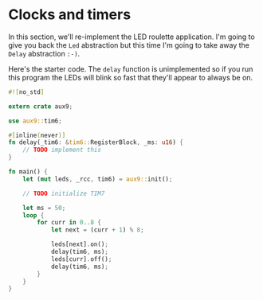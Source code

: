 # Clocks and timers

In this section, we'll re-implement the LED roulette application. I'm going to give you back the
`Led` abstraction but this time I'm going to take away the `Delay` abstraction `:-)`.

Here's the starter code. The `delay` function is unimplemented so if you run this program the LEDs
will blink so fast that they'll appear to always be on.

``` rust
#![no_std]

extern crate aux9;

use aux9::tim6;

#[inline(never)]
fn delay(_tim6: &tim6::RegisterBlock, _ms: u16) {
    // TODO implement this
}

fn main() {
    let (mut leds, _rcc, tim6) = aux9::init();

    // TODO initialize TIM7

    let ms = 50;
    loop {
        for curr in 0..8 {
            let next = (curr + 1) % 8;

            leds[next].on();
            delay(tim6, ms);
            leds[curr].off();
            delay(tim6, ms);
        }
    }
}
```
